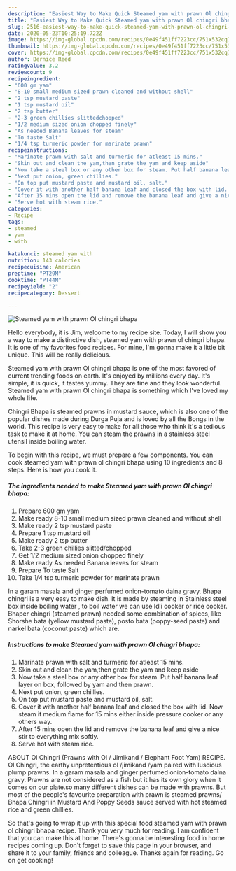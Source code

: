 ```yaml
---
description: "Easiest Way to Make Quick Steamed yam with prawn Ol chingri bhapa"
title: "Easiest Way to Make Quick Steamed yam with prawn Ol chingri bhapa"
slug: 2516-easiest-way-to-make-quick-steamed-yam-with-prawn-ol-chingri-bhapa
date: 2020-05-23T10:25:19.722Z
image: https://img-global.cpcdn.com/recipes/0e49f451ff7223cc/751x532cq70/steamed-yam-with-prawn-ol-chingri-bhapa-recipe-main-photo.jpg
thumbnail: https://img-global.cpcdn.com/recipes/0e49f451ff7223cc/751x532cq70/steamed-yam-with-prawn-ol-chingri-bhapa-recipe-main-photo.jpg
cover: https://img-global.cpcdn.com/recipes/0e49f451ff7223cc/751x532cq70/steamed-yam-with-prawn-ol-chingri-bhapa-recipe-main-photo.jpg
author: Bernice Reed
ratingvalue: 3.2
reviewcount: 9
recipeingredient:
- "600 gm yam"
- "8-10 small medium sized prawn cleaned and without shell"
- "2 tsp mustard paste"
- "1 tsp mustard oil"
- "2 tsp butter"
- "2-3 green chillies slittedchopped"
- "1/2 medium sized onion chopped finely"
- "As needed Banana leaves for steam"
- "To taste Salt"
- "1/4 tsp turmeric powder for marinate prawn"
recipeinstructions:
- "Marinate prawn with salt and turmeric for atleast 15 mins."
- "Skin out and clean the yam,then grate the yam and keep aside"
- "Now take a steel box or any other box for steam. Put half banana leaf layer on box, followed by yam and then prawn."
- "Next put onion, green chillies."
- "On top put mustard paste and mustard oil, salt."
- "Cover it with another half banana leaf and closed the box with lid. Now steam it medium flame for 15 mins either inside pressure cooker or any others way."
- "After 15 mins open the lid and remove the banana leaf and give a nice stir to everything mix softly."
- "Serve hot with steam rice."
categories:
- Recipe
tags:
- steamed
- yam
- with

katakunci: steamed yam with 
nutrition: 143 calories
recipecuisine: American
preptime: "PT29M"
cooktime: "PT44M"
recipeyield: "2"
recipecategory: Dessert

---
```



![Steamed yam with prawn Ol chingri bhapa](https://img-global.cpcdn.com/recipes/0e49f451ff7223cc/751x532cq70/steamed-yam-with-prawn-ol-chingri-bhapa-recipe-main-photo.jpg)

Hello everybody, it is Jim, welcome to my recipe site. Today, I will show you a way to make a distinctive dish, steamed yam with prawn ol chingri bhapa. It is one of my favorites food recipes. For mine, I'm gonna make it a little bit unique. This will be really delicious.

Steamed yam with prawn Ol chingri bhapa is one of the most favored of current trending foods on earth. It's enjoyed by millions every day. It's simple, it is quick, it tastes yummy. They are fine and they look wonderful. Steamed yam with prawn Ol chingri bhapa is something which I've loved my whole life.

Chingri Bhapa is steamed prawns in mustard sauce, which is also one of the popular dishes made during Durga Puja and is loved by all the Bongs in the world. This recipe is very easy to make for all those who think it&#39;s a tedious task to make it at home. You can steam the prawns in a stainless steel utensil inside boiling water.


To begin with this recipe, we must prepare a few components. You can cook steamed yam with prawn ol chingri bhapa using 10 ingredients and 8 steps. Here is how you cook it.

<!--inarticleads1-->

##### The ingredients needed to make Steamed yam with prawn Ol chingri bhapa:

1. Prepare 600 gm yam
1. Make ready 8-10 small medium sized prawn cleaned and without shell
1. Make ready 2 tsp mustard paste
1. Prepare 1 tsp mustard oil
1. Make ready 2 tsp butter
1. Take 2-3 green chillies slitted/chopped
1. Get 1/2 medium sized onion chopped finely
1. Make ready As needed Banana leaves for steam
1. Prepare To taste Salt
1. Take 1/4 tsp turmeric powder for marinate prawn


In a garam masala and ginger perfumed onion-tomato dalna gravy. Bhapa chingri is a very easy to make dish. It is made by steaming in Stainless steel box inside boiling water , to boil water we can use Idli cooker or rice cooker. Bhaper chingri (steamed prawn) needed some combination of spices, like Shorshe bata (yellow mustard paste), posto bata (poppy-seed paste) and narkel bata (coconut paste) which are. 

<!--inarticleads2-->

##### Instructions to make Steamed yam with prawn Ol chingri bhapa:

1. Marinate prawn with salt and turmeric for atleast 15 mins.
1. Skin out and clean the yam,then grate the yam and keep aside
1. Now take a steel box or any other box for steam. Put half banana leaf layer on box, followed by yam and then prawn.
1. Next put onion, green chillies.
1. On top put mustard paste and mustard oil, salt.
1. Cover it with another half banana leaf and closed the box with lid. Now steam it medium flame for 15 mins either inside pressure cooker or any others way.
1. After 15 mins open the lid and remove the banana leaf and give a nice stir to everything mix softly.
1. Serve hot with steam rice.


ABOUT Ol Chingri (Prawns with Ol / Jimikand / Elephant Foot Yam) RECIPE. Ol Chingri, the earthy unpretentious ol /jimikand /yam paired with luscious plump prawns. In a garam masala and ginger perfumed onion-tomato dalna gravy. Prawns are not considered as a fish but it has its own glory when it comes on our plate.so many different dishes can be made with prawns. But most of the people&#39;s favourite preparation with prawn is steamed prawns/ Bhapa Chingri in Mustard And Poppy Seeds sauce served with hot steamed rice and green chillies. 

So that's going to wrap it up with this special food steamed yam with prawn ol chingri bhapa recipe. Thank you very much for reading. I am confident that you can make this at home. There's gonna be interesting food in home recipes coming up. Don't forget to save this page in your browser, and share it to your family, friends and colleague. Thanks again for reading. Go on get cooking!
